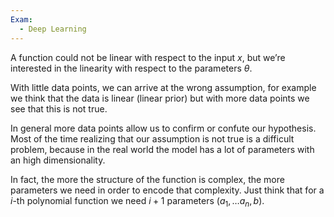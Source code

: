 ```yaml
---
Exam:
  - Deep Learning
---
```

A function could not be linear with respect to the input $x$, but we’re interested in the linearity with respect to the parameters $\theta$.

With little data points, we can arrive at the wrong assumption, for example we think that the data is linear (linear prior) but with more data points we see that this is not true.

In general more data points allow us to confirm or confute our hypothesis. Most of the time realizing that our assumption is not true is a difficult problem, because in the real world the model has a lot of parameters with an high dimensionality.

In fact, the more the structure of the function is complex, the more parameters we need in order to encode that complexity. Just think that for a $i$-th polynomial function we need $i+1$ parameters ($a_1, \dots a_n, b$).
